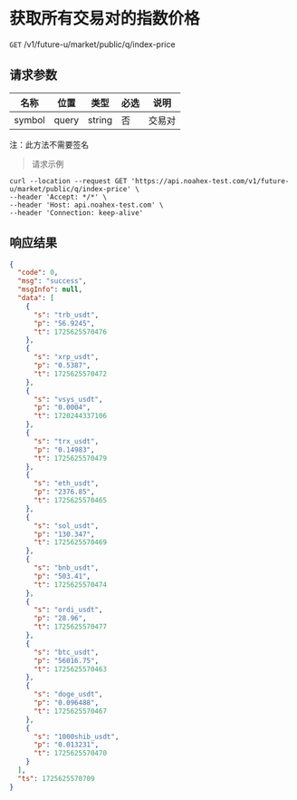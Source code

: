 # 获取所有交易对的指数价格

`GET` /v1/future-u/market/public/q/index-price

## 请求参数

| 名称   | 位置  | 类型   | 必选 | 说明   |
| ------ | ----- | ------ | ---- | ------ |
| symbol | query | string | 否   | 交易对 |

注：此方法不需要签名

> 请求示例

```shell
curl --location --request GET 'https://api.noahex-test.com/v1/future-u/market/public/q/index-price' \
--header 'Accept: */*' \
--header 'Host: api.noahex-test.com' \
--header 'Connection: keep-alive'
```

## 响应结果

```json
{
  "code": 0,
  "msg": "success",
  "msgInfo": null,
  "data": [
    {
      "s": "trb_usdt",
      "p": "56.9245",
      "t": 1725625570476
    },
    {
      "s": "xrp_usdt",
      "p": "0.5387",
      "t": 1725625570472
    },
    {
      "s": "vsys_usdt",
      "p": "0.0004",
      "t": 1720244337106
    },
    {
      "s": "trx_usdt",
      "p": "0.14983",
      "t": 1725625570479
    },
    {
      "s": "eth_usdt",
      "p": "2376.85",
      "t": 1725625570465
    },
    {
      "s": "sol_usdt",
      "p": "130.347",
      "t": 1725625570469
    },
    {
      "s": "bnb_usdt",
      "p": "503.41",
      "t": 1725625570474
    },
    {
      "s": "ordi_usdt",
      "p": "28.96",
      "t": 1725625570477
    },
    {
      "s": "btc_usdt",
      "p": "56016.75",
      "t": 1725625570463
    },
    {
      "s": "doge_usdt",
      "p": "0.096488",
      "t": 1725625570467
    },
    {
      "s": "1000shib_usdt",
      "p": "0.013231",
      "t": 1725625570470
    }
  ],
  "ts": 1725625570709
}
```

